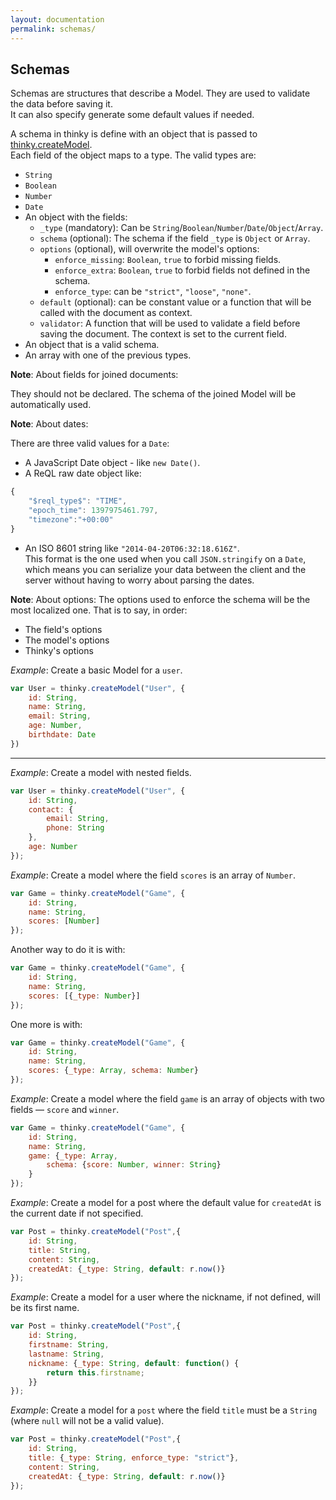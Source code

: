 ```yaml
---
layout: documentation
permalink: schemas/
---
```


## Schemas

Schemas are structures that describe a Model. They are used to validate the
data before saving it.   
It can also specify generate some default values if needed.

A schema in thinky is define with an object that is passed to [thinky.createModel](/documentation/api/thinky/#createmodel).   
Each field of the object maps to a type. The valid types are:

- `String`
- `Boolean`
- `Number`
- `Date`
- An object with the fields:
    - `_type` (mandatory): Can be `String`/`Boolean`/`Number`/`Date`/`Object`/`Array`.
    - `schema` (optional): The schema if the field `_type` is `Object` or `Array`.
    - `options` (optional), will overwrite the model's options:
        - `enforce_missing`: `Boolean`, `true` to forbid missing fields.
        - `enforce_extra`: `Boolean`, `true` to forbid fields not defined in the schema.
        - `enforce_type`: can be `"strict"`, `"loose"`, `"none"`.
    - `default` (optional): can be constant value or a function that will be called with
    the document as context.
    - `validator`: A function that will be used to validate a field before saving the document. The context is set to the current field.
- An object that is a valid schema.
- An array with one of the previous types.


__Note__: About fields for joined documents:

They should not be declared. The schema of the joined Model will be automatically used.

__Note__: About dates:

There are three valid values for a `Date`:

- A JavaScript Date object - like `new Date()`.
- A ReQL raw date object like:

```js
{
    "$reql_type$": "TIME",
    "epoch_time": 1397975461.797,
    "timezone":"+00:00"
}
```
- An ISO 8601 string like `"2014-04-20T06:32:18.616Z"`.   
This format is the one used when you call `JSON.stringify` on a `Date`, which means you can serialize your data between the client
and the server without having to worry about parsing the dates.


__Note__: About options:
The options used to enforce the schema will be the most localized one. That is to say, in order:

- The field's options
- The model's options
- Thinky's options


_Example_: Create a basic Model for a `user`.

```js
var User = thinky.createModel("User", {
    id: String,
    name: String,
    email: String,
    age: Number,
    birthdate: Date
})
```


----------------------


_Example_: Create a model with nested fields.

```js
var User = thinky.createModel("User", {
    id: String,
    contact: {
        email: String,
        phone: String
    },
    age: Number
});
```

_Example_: Create a model where the field `scores` is an array of `Number`.

```js
var Game = thinky.createModel("Game", {
    id: String,
    name: String,
    scores: [Number]
});
```

Another way to do it is with:

```js
var Game = thinky.createModel("Game", {
    id: String,
    name: String,
    scores: [{_type: Number}]
});
```

One more is with:

```js
var Game = thinky.createModel("Game", {
    id: String,
    name: String,
    scores: {_type: Array, schema: Number}
});
```




_Example_: Create a model where the field `game` is an array of objects with two fields &mdash; `score` and `winner`.

```js
var Game = thinky.createModel("Game", {
    id: String,
    name: String,
    game: {_type: Array,
        schema: {score: Number, winner: String}
    }
});
```




_Example_: Create a model for a post where the default value for `createdAt` is the
current date if not specified.

```js
var Post = thinky.createModel("Post",{
    id: String,
    title: String,
    content: String,
    createdAt: {_type: String, default: r.now()}
});
```

_Example_: Create a model for a user where the nickname, if not defined, will be its first
name.

```js
var Post = thinky.createModel("Post",{
    id: String,
    firstname: String,
    lastname: String,
    nickname: {_type: String, default: function() {
        return this.firstname;
    }}
});
```

_Example_: Create a model for a `post` where the field `title` must be a `String`
(where `null` will not be a valid value).

```js
var Post = thinky.createModel("Post",{
    id: String,
    title: {_type: String, enforce_type: "strict"},
    content: String,
    createdAt: {_type: String, default: r.now()}
});
```



